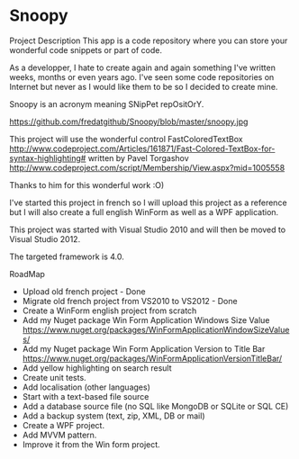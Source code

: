 # Snoopy

Project Description
This app is a code repository where you can store your wonderful code snippets or part of code.

As a developper, I hate to create again and again something I've written weeks, months or even years ago.
I've seen some code repositories on Internet but never as I would like them to be so I decided to create mine.

Snoopy is an acronym meaning SNipPet repOsitOrY.

https://github.com/fredatgithub/Snoopy/blob/master/snoopy.jpg

This project will use the wonderful control FastColoredTextBox http://www.codeproject.com/Articles/161871/Fast-Colored-TextBox-for-syntax-highlighting# written by Pavel Torgashov http://www.codeproject.com/script/Membership/View.aspx?mid=1005558

Thanks to him for this wonderful work :O)

I've started this project in french so I will upload this project as a reference but I will also create a full english WinForm as well as a WPF application.

This project was started with Visual Studio 2010 and will then be moved to Visual Studio 2012.

The targeted framework is 4.0.

RoadMap

* Upload old french project - Done
* Migrate old french project from VS2010 to VS2012 - Done
* Create a WinForm english project from scratch
* Add my Nuget package Win Form Application Windows Size Value https://www.nuget.org/packages/WinFormApplicationWindowSizeValues/ 
* Add my Nuget package Win Form Application Version to Title Bar https://www.nuget.org/packages/WinFormApplicationVersionTitleBar/ 
* Add yellow highlighting on search result
* Create unit tests.
* Add localisation (other languages)
* Start with a text-based file source
* Add a database source file (no SQL like MongoDB or SQLite or SQL CE)
* Add a backup system (text, zip, XML, DB or mail)
* Create a WPF project.
* Add MVVM pattern.
* Improve it from the Win form project.

